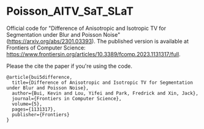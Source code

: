 # Poisson_AITV_SaT_SLaT
Official code for "Difference of Anisotropic and Isotropic TV for Segmentation under Blur and Poisson Noise" (https://arxiv.org/abs/2301.03393). The published version is available at Frontiers of Computer Science: https://www.frontiersin.org/articles/10.3389/fcomp.2023.1131317/full.

Please the cite the paper if you're using the code.

```
@article{bui5difference,
  title={Difference of Anisotropic and Isotropic TV for Segmentation under Blur and Poisson Noise},
  author={Bui, Kevin and Lou, Yifei and Park, Fredrick and Xin, Jack},
  journal={Frontiers in Computer Science},
  volume={5},
  pages={1131317},
  publisher={Frontiers}
}
```
